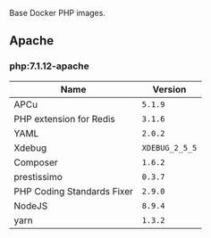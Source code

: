 Base Docker PHP images.

## Apache

### php:7.1.12-apache

| Name                       | Version                                         |
|----------------------------|-------------------------------------------------|
| APCu                       | `5.1.9`               |
| PHP extension for Redis    | `3.1.6`           |
| YAML                       | `2.0.2`               |
| Xdebug                     | `XDEBUG_2_5_5`             |
| Composer                   | `1.6.2`           |
| prestissimo                | `0.3.7`        |
| PHP Coding Standards Fixer | `2.9.0`       |
| NodeJS                     | `8.9.4`               |
| yarn                       | `1.3.2`               |